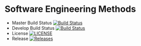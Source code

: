 # Software Engineering Methods

- Master Build Status [![Build Status](https://travis-ci.org/Neonkoi/sem.svg?branch=master)](https://travis-ci.org/Neonkoi/sem)
- Develop Build Status [![Build Status](https://travis-ci.org/Neonkoi/sem.svg?branch=develop)](https://travis-ci.org/Neonkoi/sem)
- License [![LICENSE](https://img.shields.io/github/license/Neonkoi/sem.svg?style=flat-square)](https://github.com/Neonkoi/sem/blob/master/LICENSE)
- Release [![Releases](https://img.shields.io/github/release/Neonkoi/sem/all.svg?style=flat-square)](https://github.com/Neonkoi/sem/releases)
